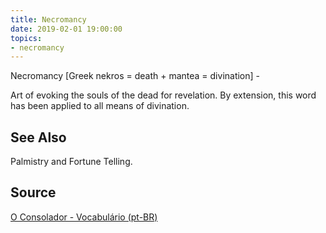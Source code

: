 ```yaml
---
title: Necromancy
date: 2019-02-01 19:00:00
topics:
- necromancy
---
```


Necromancy [Greek nekros = death + mantea = divination] - 

Art of evoking the souls of the dead for revelation.  By extension, this word
has been applied to all means of divination. 

## See Also
Palmistry and Fortune Telling.

## Source
[O Consolador - Vocabulário (pt-BR)](http://www.oconsolador.com.br/linkfixo/vocabulario/principal.html)
